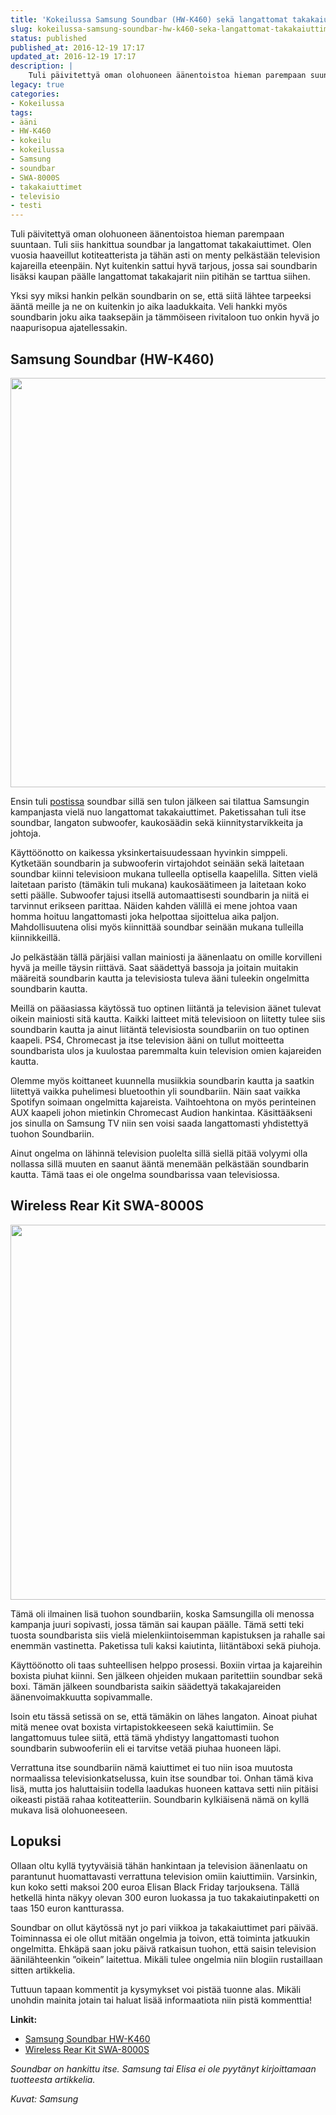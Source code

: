 ```yaml
---
title: 'Kokeilussa Samsung Soundbar (HW-K460) sekä langattomat takakaiuttimet (SWA-8000S)'
slug: kokeilussa-samsung-soundbar-hw-k460-seka-langattomat-takakaiuttimet-swa-8000s
status: published
published_at: 2016-12-19 17:17
updated_at: 2016-12-19 17:17
description: |
    Tuli päivitettyä oman olohuoneen äänentoistoa hieman parempaan suuntaan. Tuli siis hankittua soundbar ja langattomat takakaiuttimet.
legacy: true
categories:
- Kokeilussa
tags:
- ääni
- HW-K460
- kokeilu
- kokeilussa
- Samsung
- soundbar
- SWA-8000S
- takakaiuttimet
- televisio
- testi
---
```


<p>Tuli päivitettyä oman olohuoneen äänentoistoa hieman parempaan suuntaan. Tuli siis hankittua soundbar ja langattomat takakaiuttimet. Olen vuosia haaveillut kotiteatterista ja tähän asti on menty pelkästään television kajareilla eteenpäin. Nyt kuitenkin sattui hyvä tarjous, jossa sai soundbarin lisäksi kaupan päälle langattomat takakajarit niin pitihän se tarttua siihen.</p>
<p>Yksi syy miksi hankin pelkän soundbarin on se, että siitä lähtee tarpeeksi ääntä meille ja ne on kuitenkin jo aika laadukkaita. Veli hankki myös soundbarin joku aika taaksepäin ja tämmöiseen rivitaloon tuo onkin hyvä jo naapurisopua ajatellessakin.</p>
<h2>Samsung Soundbar (HW-K460)</h2>
<p><a href="https://cdn.markokaartinen.net/uploads/2016/12/samsung_hw-k460xe-37678884-1.jpg"><img loading="lazy" decoding="async" class="alignnone size-medium wp-image-6631" src="https://cdn.markokaartinen.net/uploads/2016/12/samsung_hw-k460xe-37678884-1-1000x655.jpg" alt="" width="1000" height="655" srcset="https://cdn.markokaartinen.net/uploads/2016/12/samsung_hw-k460xe-37678884-1-1000x655.jpg 1000w, https://cdn.markokaartinen.net/uploads/2016/12/samsung_hw-k460xe-37678884-1-600x393.jpg 600w, https://cdn.markokaartinen.net/uploads/2016/12/samsung_hw-k460xe-37678884-1-1600x1048.jpg 1600w, https://cdn.markokaartinen.net/uploads/2016/12/samsung_hw-k460xe-37678884-1-700x458.jpg 700w, https://cdn.markokaartinen.net/uploads/2016/12/samsung_hw-k460xe-37678884-1.jpg 1808w" sizes="(max-width: 1000px) 100vw, 1000px" /></a></p>
<p>Ensin tuli <a href="https://markokaartinen.net/viimeaikainen-kokemukseni-postin-smartpost-pakettiautomaatista/">postissa</a> soundbar sillä sen tulon jälkeen sai tilattua Samsungin kampanjasta vielä nuo langattomat takakaiuttimet. Paketissahan tuli itse soundbar, langaton subwoofer, kaukosäädin sekä kiinnitystarvikkeita ja johtoja.</p>
<p>Käyttöönotto on kaikessa yksinkertaisuudessaan hyvinkin simppeli. Kytketään soundbarin ja subwooferin virtajohdot seinään sekä laitetaan soundbar kiinni televisioon mukana tulleella optisella kaapelilla. Sitten vielä laitetaan paristo (tämäkin tuli mukana) kaukosäätimeen ja laitetaan koko setti päälle. Subwoofer tajusi itsellä automaattisesti soundbarin ja niitä ei tarvinnut erikseen parittaa. Näiden kahden välillä ei mene johtoa vaan homma hoituu langattomasti joka helpottaa sijoittelua aika paljon. Mahdollisuutena olisi myös kiinnittää soundbar seinään mukana tulleilla kiinnikkeillä.</p>
<p>Jo pelkästään tällä pärjäisi vallan mainiosti ja äänenlaatu on omille korvilleni hyvä ja meille täysin riittävä. Saat säädettyä bassoja ja joitain muitakin määreitä soundbarin kautta ja televisiosta tuleva ääni tuleekin ongelmitta soundbarin kautta.</p>
<p>Meillä on pääasiassa käytössä tuo optinen liitäntä ja television äänet tulevat oikein mainiosti sitä kautta. Kaikki laitteet mitä televisioon on liitetty tulee siis soundbarin kautta ja ainut liitäntä televisiosta soundbariin on tuo optinen kaapeli. PS4, Chromecast ja itse television ääni on tullut moitteetta soundbarista ulos ja kuulostaa paremmalta kuin television omien kajareiden kautta.</p>
<p>Olemme myös koittaneet kuunnella musiikkia soundbarin kautta ja saatkin liitettyä vaikka puhelimesi bluetoothin yli soundbariin. Näin saat vaikka Spotifyn soimaan ongelmitta kajareista. Vaihtoehtona on myös perinteinen AUX kaapeli johon mietinkin Chromecast Audion hankintaa. Käsittääkseni jos sinulla on Samsung TV niin sen voisi saada langattomasti yhdistettyä tuohon Soundbariin.</p>
<p>Ainut ongelma on lähinnä television puolelta sillä siellä pitää volyymi olla nollassa sillä muuten en saanut ääntä menemään pelkästään soundbarin kautta. Tämä taas ei ole ongelma soundbarissa vaan televisiossa.</p>
<h2>Wireless Rear Kit SWA-8000S</h2>
<p><a href="https://cdn.markokaartinen.net/uploads/2016/12/fi_swa-8000s-xe_002_set-r-perspective_black.jpg"><img loading="lazy" decoding="async" class="alignnone size-full wp-image-6630" src="https://cdn.markokaartinen.net/uploads/2016/12/fi_swa-8000s-xe_002_set-r-perspective_black.jpg" alt="" width="900" height="600" srcset="https://cdn.markokaartinen.net/uploads/2016/12/fi_swa-8000s-xe_002_set-r-perspective_black.jpg 900w, https://cdn.markokaartinen.net/uploads/2016/12/fi_swa-8000s-xe_002_set-r-perspective_black-600x400.jpg 600w, https://cdn.markokaartinen.net/uploads/2016/12/fi_swa-8000s-xe_002_set-r-perspective_black-700x467.jpg 700w" sizes="(max-width: 900px) 100vw, 900px" /></a></p>
<p>Tämä oli ilmainen lisä tuohon soundbariin, koska Samsungilla oli menossa kampanja juuri sopivasti, jossa tämän sai kaupan päälle. Tämä setti teki tuosta soundbarista siis vielä mielenkiintoisemman kapistuksen ja rahalle sai enemmän vastinetta. Paketissa tuli kaksi kaiutinta, liitäntäboxi sekä piuhoja.</p>
<p>Käyttöönotto oli taas suhteellisen helppo prosessi. Boxiin virtaa ja kajareihin boxista piuhat kiinni. Sen jälkeen ohjeiden mukaan paritettiin soundbar sekä boxi. Tämän jälkeen soundbarista saikin säädettyä takakajareiden äänenvoimakkuutta sopivammalle.</p>
<p>Isoin etu tässä setissä on se, että tämäkin on lähes langaton. Ainoat piuhat mitä menee ovat boxista virtapistokkeeseen sekä kaiuttimiin. Se langattomuus tulee siitä, että tämä yhdistyy langattomasti tuohon soundbarin subwooferiin eli ei tarvitse vetää piuhaa huoneen läpi.</p>
<p>Verrattuna itse soundbariin nämä kaiuttimet ei tuo niin isoa muutosta normaalissa televisionkatselussa, kuin itse soundbar toi. Onhan tämä kiva lisä, mutta jos haluttaisiin todella laadukas huoneen kattava setti niin pitäisi oikeasti pistää rahaa kotiteatteriin. Soundbarin kylkiäisenä nämä on kyllä mukava lisä olohuoneeseen.</p>
<h2>Lopuksi</h2>
<p>Ollaan oltu kyllä tyytyväisiä tähän hankintaan ja television äänenlaatu on parantunut huomattavasti verrattuna television omiin kaiuttimiin. Varsinkin, kun koko setti maksoi 200 euroa Elisan Black Friday tarjouksena. Tällä hetkellä hinta näkyy olevan 300 euron luokassa ja tuo takakaiutinpaketti on taas 150 euron kantturassa.</p>
<p>Soundbar on ollut käytössä nyt jo pari viikkoa ja takakaiuttimet pari päivää. Toiminnassa ei ole ollut mitään ongelmia ja toivon, että toiminta jatkuukin ongelmitta. Ehkäpä saan joku päivä ratkaisun tuohon, että saisin television äänilähteenkin &#8221;oikein&#8221; laitettua. Mikäli tulee ongelmia niin blogiin rustaillaan sitten artikkelia.</p>
<p>Tuttuun tapaan kommentit ja kysymykset voi pistää tuonne alas. Mikäli unohdin mainita jotain tai haluat lisää informaatiota niin pistä kommenttia!</p>
<p><strong>Linkit:</strong></p>
<ul>
<li><a href="http://www.samsung.com/fi/consumer/tv-av/audio-video/soundbar/HW-K460/XE" target="_blank">Samsung Soundbar HW-K460</a></li>
<li><a href="http://www.samsung.com/fi/consumer/tv-av/accessories/av-accessories/SWA-8000S/XE" target="_blank">Wireless Rear Kit SWA-8000S</a></li>
</ul>
<p><em>Soundbar on hankittu itse. Samsung tai Elisa ei ole pyytänyt kirjoittamaan tuotteesta artikkelia.</em></p>
<p><em>Kuvat: Samsung</em></p>
